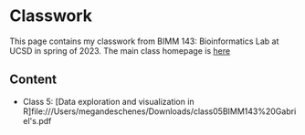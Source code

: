 # Classwork

This page contains my classwork from BIMM 143: Bioinformatics Lab at UCSD in spring of 2023. The main class homepage is [here](https://marcos-diazg.github.io/BIMM143_SP23/)

## Content

-    Class 5: [Data exploration and visualization in R]file:///Users/megandeschenes/Downloads/class05BIMM143%20Gabriel's.pdf
